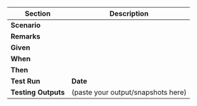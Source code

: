 | Section   | Description |
|-----------|----------------------------------|
| **Scenario**  |  |
| **Remarks**   | <Remarks for testcase> |
| **Given**     |  |
| **When**      |  |
| **Then**      |  |
| **Test Run**  | **Date** | **Result** |
| **Testing Outputs** | (paste your output/snapshots here) |
